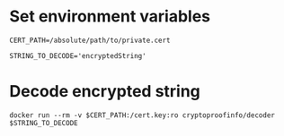 # Set environment variables
`CERT_PATH=/absolute/path/to/private.cert`

`STRING_TO_DECODE='encryptedString'`

# Decode encrypted string
`docker run --rm -v $CERT_PATH:/cert.key:ro cryptoproofinfo/decoder $STRING_TO_DECODE`
